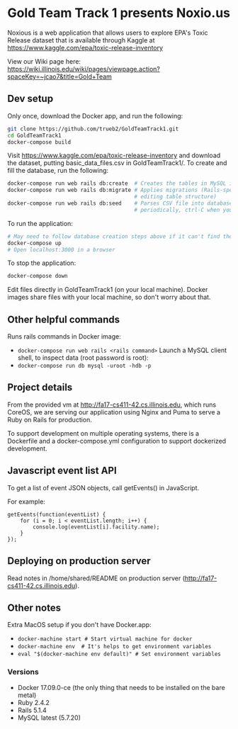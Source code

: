 # Gold Team Track 1 presents Noxio.us

Noxious is a web application that allows users to explore EPA's Toxic Release dataset that is available through Kaggle at https://www.kaggle.com/epa/toxic-release-inventory

View our Wiki page here: https://wiki.illinois.edu/wiki/pages/viewpage.action?spaceKey=~jcao7&title=Gold+Team

## Dev setup
Only once, download the Docker app, and run the following:
```bash
git clone https://github.com/trueb2/GoldTeamTrack1.git
cd GoldTeamTrack1
docker-compose build
```

Visit https://www.kaggle.com/epa/toxic-release-inventory and download the dataset, putting basic_data_files.csv in GoldTeamTrack1/. To create and fill the database, run the following:
```bash
docker-compose run web rails db:create  # Creates the tables in MySQL if they don't exist
docker-compose run web rails db:migrate # Applies migrations (Rails-specific way of
                                        # editing table structure)
docker-compose run web rails db:seed    # Parses CSV file into database (progress updates
                                        # periodically, ctrl-C when you have enough records)
```

To run the application:
```bash
# May need to follow database creation steps above if it can't find the database
docker-compose up
# Open localhost:3000 in a browser
```

To stop the application:
```bash
docker-compose down
```

Edit files directly in GoldTeamTrack1 (on your local machine). Docker images share files with your local machine, so don't worry about that.

## Other helpful commands
Runs rails commands in Docker image:
* `docker-compose run web rails <rails command>`
Launch a MySQL client shell, to inspect data (root password is root):
* `docker-compose run db mysql -uroot -hdb -p`

## Project details

From the provided vm at http://fa17-cs411-42.cs.illinois.edu, which runs CoreOS, we are serving our application using Nginx and Puma to serve a Ruby on Rails for production.

To support development on multiple operating systems, there is a Dockerfile and a docker-compose.yml configuration to support  dockerized development.

## Javascript event list API

To get a list of event JSON objects, call getEvents() in JavaScript.

For example:

```
getEvents(function(eventList) {
	for (i = 0; i < eventList.length; i++) {
		console.log(eventList[i].facility.name);
	}
});
```

## Deploying on production server

Read notes in /home/shared/README on production server (http://fa17-cs411-42.cs.illinois.edu).

## Other notes

Extra MacOS setup if you don't have Docker.app:
* `docker-machine start # Start virtual machine for docker`
* `docker-machine env  # It's helps to get environment variables`
* `eval "$(docker-machine env default)" # Set environment variables`

### Versions

* Docker 17.09.0-ce (the only thing that needs to be installed on the bare metal)
* Ruby 2.4.2
* Rails 5.1.4
* MySQL latest (5.7.20)

